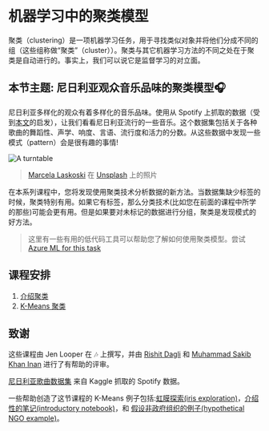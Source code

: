 # 机器学习中的聚类模型

聚类（clustering）是一项机器学习任务，用于寻找类似对象并将他们分成不同的组（这些组称做“聚类”（cluster））。聚类与其它机器学习方法的不同之处在于聚类是自动进行的。事实上，我们可以说它是监督学习的对立面。

## 本节主题: 尼日利亚观众音乐品味的聚类模型🎧

尼日利亚多样化的观众有着多样化的音乐品味。使用从 Spotify 上抓取的数据（受到[本文](https://towardsdatascience.com/country-wise-visual-analysis-of-music-taste-using-spotify-api-seaborn-in-python-77f5b749b421)的启发），让我们看看尼日利亚流行的一些音乐。这个数据集包括关于各种歌曲的舞蹈性、声学、响度、言语、流行度和活力的分数。从这些数据中发现一些模式（pattern）会是很有趣的事情!

![A turntable](../images/turntable.jpg)

> <a href="https://unsplash.com/@marcelalaskoski?utm_source=unsplash&utm_medium=referral&utm_content=creditCopyText">Marcela Laskoski</a> 在 <a href="https://unsplash.com/s/photos/nigerian-music?utm_source=unsplash&utm_medium=referral&utm_content=creditCopyText">Unsplash</a> 上的照片

在本系列课程中，您将发现使用聚类技术分析数据的新方法。当数据集缺少标签的时候，聚类特别有用。如果它有标签，那么分类技术(比如您在前面的课程中所学的那些)可能会更有用。但是如果要对未标记的数据进行分组，聚类是发现模式的好方法。

> 这里有一些有用的低代码工具可以帮助您了解如何使用聚类模型。尝试 [Azure ML for this task](https://docs.microsoft.com/learn/modules/create-clustering-model-azure-machine-learning-designer/?WT.mc_id=academic-15963-cxa)

## 课程安排

1. [介绍聚类](../1-Visualize/translations/README.zh-cn.md)
2. [K-Means 聚类](../2-K-Means/translations/README.zh-cn.md)

## 致谢

这些课程由 Jen Looper 在 🎶 上撰写，并由 [Rishit Dagli](https://rishit_dagli) 和 [Muhammad Sakib Khan Inan](https://twitter.com/Sakibinan) 进行了有帮助的评审。

[尼日利亚歌曲数据集](https://www.kaggle.com/sootersaalu/nigerian-songs-spotify) 来自 Kaggle 抓取的 Spotify 数据。

一些帮助创造了这节课程的 K-Means 例子包括:[虹膜探索(iris exploration)](https://www.kaggle.com/bburns/iris-exploration-pca-k-means-and-gmm-clustering)，[介绍性的笔记(introductory notebook)](https://www.kaggle.com/prashant111/k-means-clustering-with-python)，和 [假设非政府组织的例子(hypothetical NGO example)](https://www.kaggle.com/ankandash/pca-k-means-clustering-hierarchical-clustering)。

